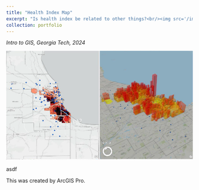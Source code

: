 ```yaml
---
title: "Health Index Map"
excerpt: "Is health index be related to other things?<br/><img src='/images/linking2d_3d.png'>"
collection: portfolio
---
```

*Intro to GIS, Georgia Tech, 2024* <br>

![healthmap](/images/linking2d_3d.png) 

asdf

This was created by 
ArcGIS Pro. 

